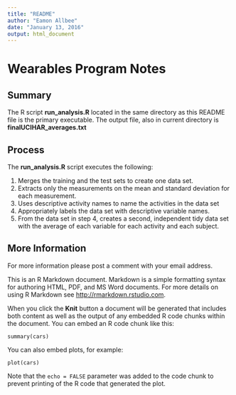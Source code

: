 ```yaml
---
title: "README"
author: "Eamon Allbee"
date: "January 13, 2016"
output: html_document
---
```

# Wearables Program Notes

## Summary
The R script **run_analysis.R** located in the same directory as this README file is the primary executable. The output file, also in current directory is **finalUCIHAR_averages.txt**

## Process
The **run_analysis.R** script executes the following:
1. Merges the training and the test sets to create one data set.
2. Extracts only the measurements on the mean and standard deviation for each measurement.
3. Uses descriptive activity names to name the activities in the data set
4. Appropriately labels the data set with descriptive variable names.
5. From the data set in step 4, creates a second, independent tidy data set with the average of each variable for each activity and each subject.

## More Information
For more information please post a comment with your email address. 

This is an R Markdown document. Markdown is a simple formatting syntax for authoring HTML, PDF, and MS Word documents. For more details on using R Markdown see <http://rmarkdown.rstudio.com>.

When you click the **Knit** button a document will be generated that includes both content as well as the output of any embedded R code chunks within the document. You can embed an R code chunk like this:

```{r}
summary(cars)
```

You can also embed plots, for example:

```{r, echo=FALSE}
plot(cars)
```

Note that the `echo = FALSE` parameter was added to the code chunk to prevent printing of the R code that generated the plot.

